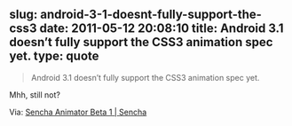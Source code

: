 slug: android-3-1-doesnt-fully-support-the-css3
date: 2011-05-12 20:08:10
title: Android 3.1 doesn’t fully support the CSS3 animation spec yet.
type: quote
---

> Android 3.1 doesn’t fully support the CSS3 animation spec yet.

Mhh, still not?

 Via: [Sencha Animator Beta 1 | Sencha](http://www.sencha.com/blog/sencha-animator-beta-1/)
